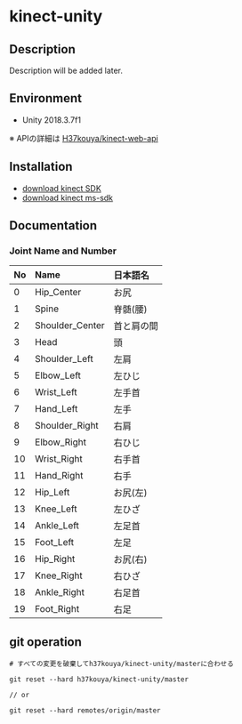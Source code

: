 # kinect-unity

## Description

Description will be added later.

## Environment

- Unity 2018.3.7f1

※ APIの詳細は [H37kouya/kinect-web-api](https://github.com/H37kouya/kinect-web-api)

## Installation

- [download kinect SDK](https://www.microsoft.com/en-us/download/details.aspx?id=40278)
- [download kinect ms-sdk](https://assetstore.unity.com/packages/tools/kinect-with-ms-sdk-7747)

## Documentation

### Joint Name and Number

|  No |  Name | 日本語名 |
|:----|:------|:--------|
|  0  |  Hip_Center  |  お尻|
|  1  |  Spine  | 脊髄(腰) |
|  2  |  Shoulder_Center | 首と肩の間 |
|  3  |  Head  | 頭 |
|  4  |  Shoulder_Left  | 左肩 |
|  5  |  Elbow_Left  | 左ひじ |
|  6  |  Wrist_Left  | 左手首 |
|  7  |  Hand_Left  | 左手 |
|  8  |  Shoulder_Right  | 右肩 |
|  9  |  Elbow_Right  | 右ひじ |
|  10 |  Wrist_Right  | 右手首 |
|  11 |  Hand_Right  | 右手 |
|  12 |  Hip_Left  | お尻(左) |
|  13 |  Knee_Left  | 左ひざ |
|  14 |  Ankle_Left  | 左足首 |
|  15 |  Foot_Left  | 左足 |
|  16 |  Hip_Right  | お尻(右) |
|  17 |  Knee_Right  | 右ひざ |
|  18 |  Ankle_Right  | 右足首 |
|  19 |  Foot_Right  | 右足 |

## git operation

```
# すべての変更を破棄してh37kouya/kinect-unity/masterに合わせる

git reset --hard h37kouya/kinect-unity/master

// or

git reset --hard remotes/origin/master
```
